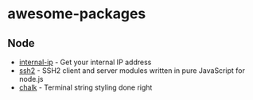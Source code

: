 # awesome-packages

## Node

* [internal-ip](https://www.npmjs.com/package/internal-ip) - Get your internal IP address
* [ssh2](https://www.npmjs.com/package/ssh2) - SSH2 client and server modules written in pure JavaScript for node.js
* [chalk](https://www.npmjs.com/package/chalk) - Terminal string styling done right
